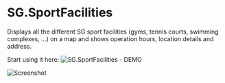 SG.SportFacilities
==================

Displays all the different SG sport facilities (gyms, tennis courts, swimming complexes, ...) on a map and shows operation hours, location details and address.

Start using it here: ![SG.SportFacilities - DEMO](http://bit.ly/12MPI8s)

![Screenshot](https://raw.github.com/cgrossde/SG.SportFacilities/gh-pages/img/demo1.png)
